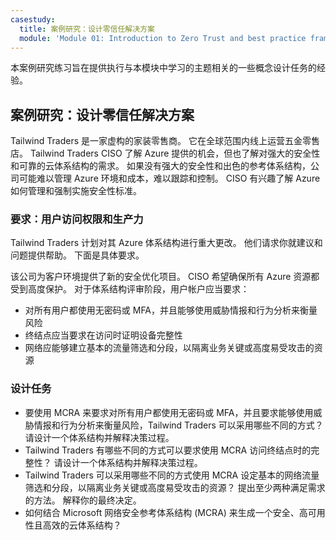 ```yaml
---
casestudy:
  title: 案例研究：设计零信任解决方案
  module: 'Module 01: Introduction to Zero Trust and best practice frameworks'
---
```


本案例研究练习旨在提供执行与本模块中学习的主题相关的一些概念设计任务的经验。

## 案例研究：设计零信任解决方案

Tailwind Traders 是一家虚构的家装零售商。 它在全球范围内线上运营五金零售店。 Tailwind Traders CISO 了解 Azure 提供的机会，但也了解对强大的安全性和可靠的云体系结构的需求。 如果没有强大的安全性和出色的参考体系结构，公司可能难以管理 Azure 环境和成本，难以跟踪和控制。 CISO 有兴趣了解 Azure 如何管理和强制实施安全性标准。

### 要求：用户访问权限和生产力

Tailwind Traders 计划对其 Azure 体系结构进行重大更改。 他们请求你就建议和问题提供帮助。 下面是具体要求。

该公司为客户环境提供了新的安全优化项目。 CISO 希望确保所有 Azure 资源都受到高度保护。 对于体系结构评审阶段，用户帐户应当要求：

- 对所有用户都使用无密码或 MFA，并且能够使用威胁情报和行为分析来衡量风险
- 终结点应当要求在访问时证明设备完整性
- 网络应能够建立基本的流量筛选和分段，以隔离业务关键或高度易受攻击的资源

### 设计任务

* 要使用 MCRA 来要求对所有用户都使用无密码或 MFA，并且要求能够使用威胁情报和行为分析来衡量风险，Tailwind Traders 可以采用哪些不同的方式？ 请设计一个体系结构并解释决策过程。
* Tailwind Traders 有哪些不同的方式可以要求使用 MCRA 访问终结点时的完整性？ 请设计一个体系结构并解释决策过程。
* Tailwind Traders 可以采用哪些不同的方式使用 MCRA 设定基本的网络流量筛选和分段，以隔离业务关键或高度易受攻击的资源？ 提出至少两种满足需求的方法。 解释你的最终决定。
* 如何结合 Microsoft 网络安全参考体系结构 (MCRA) 来生成一个安全、高可用性且高效的云体系结构？